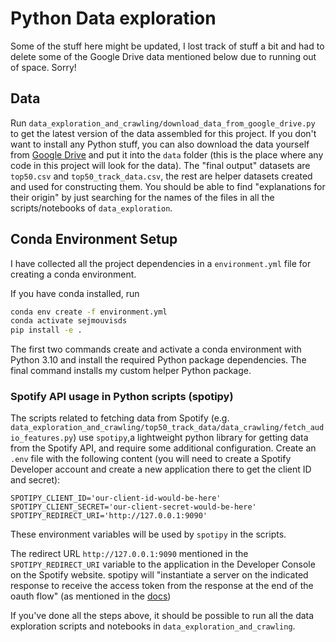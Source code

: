 # Python Data exploration
Some of the stuff here might be updated, I lost track of stuff a bit and had to delete some of the Google Drive data mentioned below due to running out of space. Sorry!

## Data
Run `data_exploration_and_crawling/download_data_from_google_drive.py` to get the latest version of the data assembled for this project. If you don't want to install any Python stuff, you can also download the data yourself from [Google Drive](https://drive.google.com/drive/folders/1bW2Gh3Xrcj6Dnaooe12JyCgYtmLh7Zt5?usp=sharing) and put it into the `data` folder (this is the place where any code in this project will look for the data). The "final output" datasets are `top50.csv` and `top50_track_data.csv`, the rest are helper datasets created and used for constructing them. You should be able to find "explanations for their origin" by just searching for the names of the files in all the scripts/notebooks of `data_exploration`.

## Conda Environment Setup
I have collected all the project dependencies in a `environment.yml` file for creating a conda environment.

If you have conda installed, run

```bash
conda env create -f environment.yml
conda activate sejmouvisds
pip install -e .
```

The first two commands create and activate a conda environment with Python 3.10 and install the required Python package dependencies. The final command installs my custom helper Python package.

### Spotify API usage in Python scripts (spotipy)
The scripts related to fetching data from Spotify (e.g. `data_exploration_and_crawling/top50_track_data/data_crawling/fetch_audio_features.py`) use `spotipy`,a lightweight python library for getting data from the Spotify API, and require some additional configuration. Create an `.env` file with the following content (you will need to create a Spotify Developer account and create a new application there to get the client ID and secret):
```
SPOTIPY_CLIENT_ID='our-client-id-would-be-here'
SPOTIPY_CLIENT_SECRET='our-client-secret-would-be-here'
SPOTIPY_REDIRECT_URI='http://127.0.0.1:9090'
```
These environment variables will be used by `spotipy` in the scripts.

The redirect URL `http://127.0.0.1:9090` mentioned in the `SPOTIPY_REDIRECT_URI` variable to the application in the Developer Console on the Spotify website. spotipy will "instantiate a server on the indicated response to receive the access token from the response at the end of the oauth flow" (as mentioned in the [docs](https://spotipy.readthedocs.io/en/2.21.0/#redirect-uri))

If you've done all the steps above, it should be possible to run all the data exploration scripts and notebooks in `data_exploration_and_crawling`.
